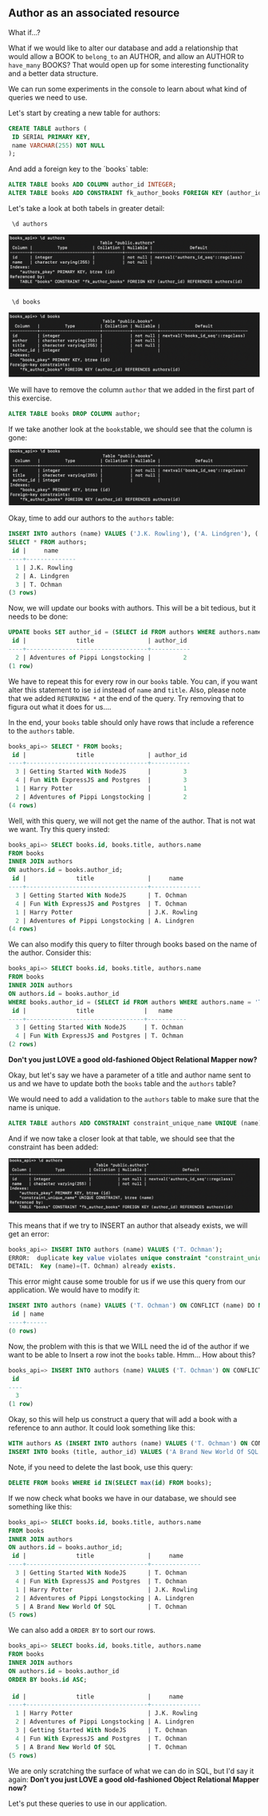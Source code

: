 ## Author as an associated resource

What if...?

What if we would like to alter our database and add a relationship that would allow a BOOK to `belong_to` an AUTHOR, and allow an AUTHOR to `have_many` BOOKS? That would open up for some interesting functionality and a better data structure. 

We can run some experiments in the console to learn about what kind of queries we need to use.

Let's start by creating a new table for authors: 

```sql
CREATE TABLE authors ( 
 ID SERIAL PRIMARY KEY,
 name VARCHAR(255) NOT NULL
);
```

And add a foreign key to the ´books` table: 
```sql
ALTER TABLE books ADD COLUMN author_id INTEGER;
ALTER TABLE books ADD CONSTRAINT fk_author_books FOREIGN KEY (author_id) REFERENCES authors (id);
```

Let's take a look at both tabels in greater detail:
```
 \d authors
```

![](images/08_2_table_description_1.png)

```
 \d books
```

![](images/08_2_table_description_2.png)

We will have to remove the column `author` that we added in the first part of this exercise.

```sql
ALTER TABLE books DROP COLUMN author;
```

If we take another look at the `books`table, we should see that the column is gone:

![](images/08_2_table_description_3.png)

Okay, time to add our authors to the `authors` table:

```sql
INSERT INTO authors (name) VALUES ('J.K. Rowling'), ('A. Lindgren'), ('T. Ochman');
SELECT * FROM authors;
 id |     name     
----+--------------
  1 | J.K. Rowling
  2 | A. Lindgren
  3 | T. Ochman
(3 rows)
```

Now, we will update our books with authors. This will be a bit tedious, but it needs to be done:

```sql
UPDATE books SET author_id = (SELECT id FROM authors WHERE authors.name = 'A. Lindgren') WHERE books.title = 'Adventures of Pippi Longstocking' RETURNING *;
 id |              title               | author_id 
----+----------------------------------+-----------
  2 | Adventures of Pippi Longstocking |         2
(1 row)
```

We have to repeat this for every row in our `books` table. You can, if you want alter this statement to ise `id` instead of `name` and `title`. Also, please note that we added `RETURNING *` at the end of the query. Try removing that to figura out what it does for us....

In the end, your `books` table should only have rows that include a reference to the `authors` table. 

```sql
books_api=> SELECT * FROM books;
 id |              title               | author_id 
----+----------------------------------+-----------
  3 | Getting Started With NodeJS      |         3
  4 | Fun With ExpressJS and Postgres  |         3
  1 | Harry Potter                     |         1
  2 | Adventures of Pippi Longstocking |         2
(4 rows)
```

Well, with this query, we will not get the name of the author. That is not wat we want. Try this query insted: 

```sql
books_api=> SELECT books.id, books.title, authors.name 
FROM books 
INNER JOIN authors 
ON authors.id = books.author_id;
 id |              title               |     name     
----+----------------------------------+--------------
  3 | Getting Started With NodeJS      | T. Ochman
  4 | Fun With ExpressJS and Postgres  | T. Ochman
  1 | Harry Potter                     | J.K. Rowling
  2 | Adventures of Pippi Longstocking | A. Lindgren
(4 rows)
```

We can also modify this query to filter through books based on the name of the author. Consider this: 

```sql
books_api=> SELECT books.id, books.title, authors.name 
FROM books 
INNER JOIN authors 
ON authors.id = books.author_id 
WHERE books.author_id = (SELECT id FROM authors WHERE authors.name = 'T. Ochman');
 id |              title              |   name    
----+---------------------------------+-----------
  3 | Getting Started With NodeJS     | T. Ochman
  4 | Fun With ExpressJS and Postgres | T. Ochman
(2 rows)
```

**Don't you just LOVE a good old-fashioned Object Relational Mapper now?**

Okay, but let's say we have a parameter of a title and author name sent to us and we have to update both the `books` table and the `authors` table? 

We would need to add a validation to the `authors` table to make sure that the name is unique. 

```sql
ALTER TABLE authors ADD CONSTRAINT constraint_unique_name UNIQUE (name);
```

And if we now take a closer look at that table, we should see that the constraint has been added:

![](images/08_2_table_description_4.png)

This means that if we try to INSERT an author that alseady exists, we will get an error:

```sql
books_api=> INSERT INTO authors (name) VALUES ('T. Ochman');
ERROR:  duplicate key value violates unique constraint "constraint_unique_name"
DETAIL:  Key (name)=(T. Ochman) already exists.
```

This error might cause some trouble for us if we use this query from our application. We would have to modify it:

```sql
INSERT INTO authors (name) VALUES ('T. Ochman') ON CONFLICT (name) DO NOTHING RETURNING *;
 id | name 
----+------
(0 rows)
```

Now, the problem with this is that we WILL need the id of the author if we want to be able to Insert a row inot the `books` table. Hmm... How about this?

```sql
books_api=> INSERT INTO authors (name) VALUES ('T. Ochman') ON CONFLICT (name) DO UPDATE SET name = excluded.name RETURNING id;
 id 
----
  3
(1 row)
```

Okay, so this will help us construct a query that will add a book with a reference to ann author. It could look something like this: 

```sql
WITH authors AS (INSERT INTO authors (name) VALUES ('T. Ochman') ON CONFLICT (name) DO UPDATE SET name = excluded.name  RETURNING id)
INSERT INTO books (title, author_id) VALUES ('A Brand New World Of SQL', (SELECT authors.id FROM authors));
```

Note, if you need to delete the last book, use this query:

```sql
DELETE FROM books WHERE id IN(SELECT max(id) FROM books);
```

If we now check what books we have in our database, we should see something like this: 

```sql
books_api=> SELECT books.id, books.title, authors.name                                                                                           
FROM books                                                                                                 
INNER JOIN authors 
ON authors.id = books.author_id;
 id |              title               |     name     
----+----------------------------------+--------------
  3 | Getting Started With NodeJS      | T. Ochman
  4 | Fun With ExpressJS and Postgres  | T. Ochman
  1 | Harry Potter                     | J.K. Rowling
  2 | Adventures of Pippi Longstocking | A. Lindgren
  5 | A Brand New World Of SQL         | T. Ochman
(5 rows)
```

We can also add a `ORDER BY` to sort our rows.

```sql
books_api=> SELECT books.id, books.title, authors.name                                                                                           
FROM books                                                                                                 
INNER JOIN authors 
ON authors.id = books.author_id
ORDER BY books.id ASC;

 id |              title               |     name     
----+----------------------------------+--------------
  1 | Harry Potter                     | J.K. Rowling
  2 | Adventures of Pippi Longstocking | A. Lindgren
  3 | Getting Started With NodeJS      | T. Ochman
  4 | Fun With ExpressJS and Postgres  | T. Ochman
  5 | A Brand New World Of SQL         | T. Ochman
(5 rows)
```

We are only scratching the surface of what we can do in SQL, but I'd say it again: **Don't you just LOVE a good old-fashioned Object Relational Mapper now?**

Let's put these queries to use in our application.




